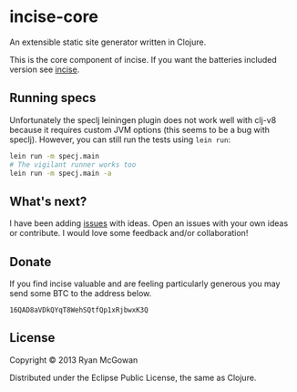 # incise-core
An extensible static site generator written in Clojure.

This is the core component of incise.
If you want the batteries included version see [incise][].

## Running specs

Unfortunately the speclj leiningen plugin does not work well with clj-v8 because
it requires custom JVM options (this seems to be a bug with speclj). However,
you can still run the tests using `lein run`:

```bash
lein run -m specj.main
# The vigilant runner works too
lein run -m specj.main -a
```

## What's next?

I have been adding [issues][] with ideas.
Open an issues with your own ideas or contribute.
I would love some feedback and/or collaboration!

## Donate

If you find incise valuable and are feeling particularly generous you may send
some BTC to the address below.

    16QAD8aVDkQYqT8WehSQtfQp1xRjbwxK3Q

## License

Copyright © 2013 Ryan McGowan

Distributed under the Eclipse Public License, the same as Clojure.

[incise]: http://www.ryanmcg.com/incise/
[issues]: https://github.com/RyanMcG/incise-core/issues?state=open
